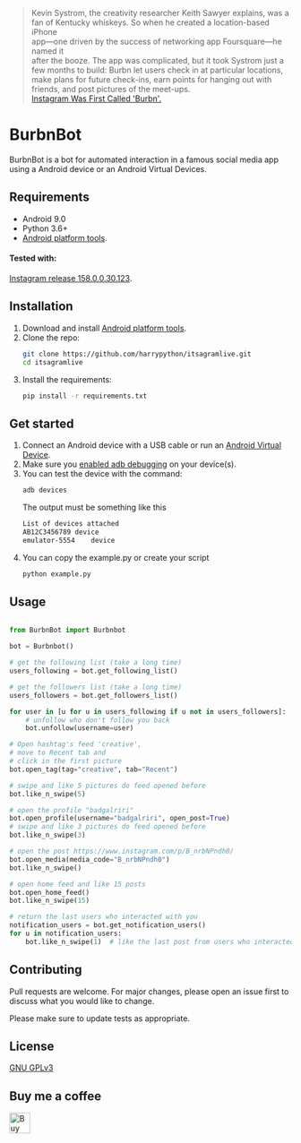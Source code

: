 
> Kevin Systrom, the creativity researcher Keith Sawyer explains, was a  
> fan of Kentucky whiskeys. So when he created a location-based iPhone  
> app—one driven by the success of networking app Foursquare—he named it  
> after the booze. The app was complicated, but it took Systrom just a  
> few months to build: Burbn let users check in at particular locations,  
> make plans for future check-ins, earn points for hanging out with  
> friends, and post pictures of the meet-ups.  
> [Instagram Was First Called 'Burbn'.](https://www.theatlantic.com/technology/archive/2014/07/instagram-used-to-be-called-brbn/373815/)  
  
# BurbnBot
BurbnBot is a bot for automated interaction in a famous social media app using a Android device or an Android Virtual Devices.  
## Requirements  
- Android 9.0  
- Python 3.6+  
- [Android platform tools](https://developer.android.com/studio/releases/platform-tools).

#### Tested with:
[Instagram release 158.0.0.30.123](https://www.apkmirror.com/apk/instagram/instagram-instagram/instagram-instagram-158-0-0-30-123-release/).

## Installation
1. Download and install [Android platform tools](https://developer.android.com/studio/releases/platform-tools).  
1. Clone the repo: 
	```bash 
	git clone https://github.com/harrypython/itsagramlive.git
	cd itsagramlive 
	```  
1. Install the requirements: 
	```bash 
	pip install -r requirements.txt
	```  

## Get started  
1. Connect an Android device with a USB cable or run an [Android Virtual Device](https://developer.android.com/studio/run/emulator).
1. Make sure you [enabled adb debugging](https://developer.android.com/studio/command-line/adb.html#Enabling) on your device(s).
1. You can test the device with the command:
	```bash 
	adb devices 
	```
    The output must be something like this
    ```bash
   List of devices attached
   AB12C3456789	device
   emulator-5554	device
   ```
1. You can copy the example.py or create your script
	```bash 
	python example.py
	```
## Usage  
  
```python  

from BurbnBot import Burbnbot

bot = Burbnbot()

# get the following list (take a long time)
users_following = bot.get_following_list()

# get the followers list (take a long time)
users_followers = bot.get_followers_list()

for user in [u for u in users_following if u not in users_followers]:
    # unfollow who don't follow you back
    bot.unfollow(username=user)

# Open hashtag's feed 'creative',
# move to Recent tab and
# click in the first picture
bot.open_tag(tag="creative", tab="Recent")

# swipe and like 5 pictures do feed opened before
bot.like_n_swipe(5)

# open the profile "badgalriri"
bot.open_profile(username="badgalriri", open_post=True)
# swipe and like 3 pictures do feed opened before
bot.like_n_swipe(3)

# open the post https://www.instagram.com/p/B_nrbNPndh0/
bot.open_media(media_code="B_nrbNPndh0")
bot.like_n_swipe()

# open home feed and like 15 posts
bot.open_home_feed()
bot.like_n_swipe(15)

# return the last users who interacted with you
notification_users = bot.get_notification_users()
for u in notification_users:
    bot.like_n_swipe(1)  # like the last post from users who interacted with you

```  
  
## Contributing  
Pull requests are welcome. For major changes, please open an issue first to discuss what you would like to change.  
  
Please make sure to update tests as appropriate.  
  
## License  
  
[ GNU GPLv3 ](https://choosealicense.com/licenses/gpl-3.0/)  
  
## Buy me a coffee  
  
<a href="https://www.buymeacoffee.com/harrypython" target="_blank"><img src="https://cdn.buymeacoffee.com/buttons/default-orange.png" alt="Buy Me A Coffee" style="height: 37px !important;" ></a>
